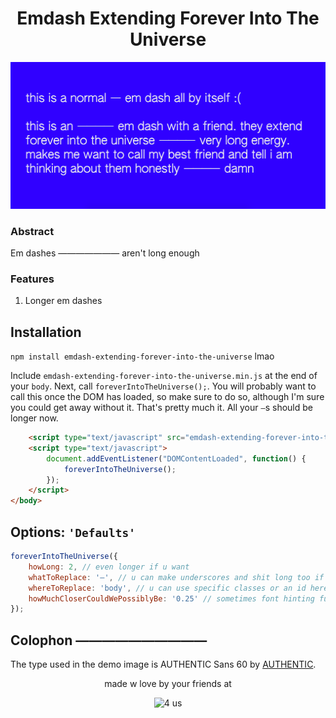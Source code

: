<h1 align="center">Emdash Extending Forever Into The Universe</h1>

![friends](friends.png "friends")

### Abstract
Em dashes ——————— aren't long enough

### Features
1. Longer em dashes

Installation
----

`npm install emdash-extending-forever-into-the-universe` lmao

Include `emdash-extending-forever-into-the-universe.min.js` at the end of your `body`.  Next, call `foreverIntoTheUniverse();`. You will probably want to call this once the DOM has loaded, so make sure to do so, although I'm sure you could get away without it. That's pretty much it. All your `—`s should be longer now.

```html
	<script type="text/javascript" src="emdash-extending-forever-into-the-universe.min.js"></script>
	<script type="text/javascript">
		document.addEventListener("DOMContentLoaded", function() {
			foreverIntoTheUniverse();
		});
	</script>
</body>
```

Options: `'Defaults'`
---

```js
foreverIntoTheUniverse({
	howLong: 2, // even longer if u want
	whatToReplace: '—', // u can make underscores and shit long too if u want
	whereToReplace: 'body', // u can use specific classes or an id here too. no support for children or other elements sry
	howMuchCloserCouldWePossiblyBe: '0.25' // sometimes font hinting fucks this up a bit, so you can adjust this if so. this is a negative value
});
```

Colophon ——————————
---
The type used in the demo image is AUTHENTIC Sans 60 by [AUTHENTIC](https://authentic.website/).


<p align="center">made w love by your friends at</p>
<p align="center"><img src="https://ixi4jeb43ehhpm46.s3.amazonaws.com/assets/4us4others/4us.png" alt="4 us"/></p>
